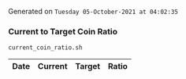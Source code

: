 Generated on `Tuesday 05-October-2021 at 04:02:35`

### Current to Target Coin Ratio
`current_coin_ratio.sh`

Date|Current|Target|Ratio
---|---|---|---
